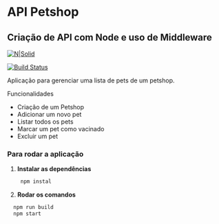 # API Petshop
## Criação de API com Node e uso de Middleware

[![N|Solid](https://cldup.com/dTxpPi9lDf.thumb.png)](https://nodesource.com/products/nsolid)

[![Build Status](https://travis-ci.org/joemccann/dillinger.svg?branch=master)](https://travis-ci.org/joemccann/dillinger)

Aplicação para gerenciar uma lista de pets de um petshop.

 Funcionalidades
- Criação de um Petshop
- Adicionar um novo pet
- Listar todos os pets
- Marcar um pet como vacinado
- Excluir um pet

### Para rodar a aplicação
1. **Instalar as dependências**
  
   ```bash
    npm instal
2. **Rodar os comandos**
  
  ```bash
    npm run build
    npm start

